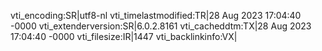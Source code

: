 vti_encoding:SR|utf8-nl
vti_timelastmodified:TR|28 Aug 2023 17:04:40 -0000
vti_extenderversion:SR|6.0.2.8161
vti_cacheddtm:TX|28 Aug 2023 17:04:40 -0000
vti_filesize:IR|1447
vti_backlinkinfo:VX|
